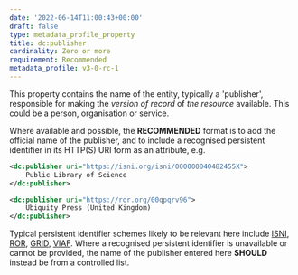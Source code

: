 ```yaml
---
date: '2022-06-14T11:00:43+00:00'
draft: false
type: metadata_profile_property
title: dc:publisher
cardinality: Zero or more
requirement: Recommended
metadata_profile: v3-0-rc-1
---
```


This property contains the name of the entity, typically a &#39;publisher&#39;, responsible for making the *version of record* of *the resource* available. This could be a person, organisation or service.

Where available and possible, the **RECOMMENDED** format is to add the official name of the publisher, and to include a recognised persistent identifier in its HTTP(S) URI form as an attribute, e.g.

```xml
<dc:publisher uri="https://isni.org/isni/000000040482455X">
    Public Library of Science
</dc:publisher>
```
```xml
<dc:publisher uri="https://ror.org/00qpqrv96">
    Ubiquity Press (United Kingdom)
</dc:publisher>
```
Typical persistent identifier schemes likely to be relevant here include [ISNI](https://isni.org/), [ROR](https://ror.org/), [GRID](https://www.grid.ac/), [VIAF](http://viaf.org/). Where a recognised persistent identifier is unavailable or cannot be provided, the name of the publisher entered here **SHOULD** instead be from a controlled list.
